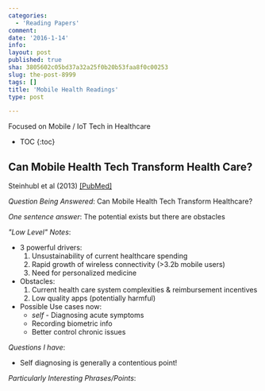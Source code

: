 ```yaml
---
categories:
  - 'Reading Papers'
comment: 
date: '2016-1-14'
info: 
layout: post
published: true
sha: 3805602c05bd37a32a25f0b20b53faa8f0c00253
slug: the-post-8999
tags: []
title: 'Mobile Health Readings'
type: post

---
```

Focused on Mobile / IoT Tech in Healthcare

* TOC
{:toc}

## Can Mobile Health Tech Transform Health Care?

Steinhubl et al (2013) [[PubMed]](http://www.ncbi.nlm.nih.gov/pubmed/24158428)

*Question Being Answered*:  Can Mobile Health Tech Transform Healthcare?

*One sentence answer*: The potential exists but there are obstacles  


*"Low Level" Notes*:  
- 3 powerful drivers:
    1. Unsustainability of current healthcare spending
    2. Rapid growth of wireless connectivity (>3.2b mobile users)
    3. Need for personalized medicine
- Obstacles:
    1. Current health care system complexities & reimbursement incentives
    2. Low quality apps (potentially harmful)
- Possible Use cases now:
    - *self* - Diagnosing acute symptoms
    - Recording biometric info
    - Better control chronic issues


*Questions I have*:   
- Self diagnosing is generally a contentious point!

*Particularly Interesting Phrases/Points*:  
